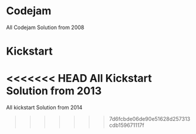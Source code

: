 # Codejam
All Codejam Solution from 2008
# Kickstart
<<<<<<< HEAD
All Kickstart Solution from 2013
=======
All kickstart Solution from 2014
>>>>>>> 7d6fcbde06de90e51628d257313cdb159671117f

